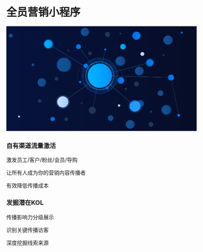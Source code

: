# 全员营销小程序

![](../.gitbook/assets/image%20%2823%29.png)

### 自有渠道流量激活

激发员工/客户/粉丝/会员/导购

让所有人成为你的营销内容传播者

有效降低传播成本

### 发掘潜在KOL

传播影响力分级展示

识别关键传播访客

深度挖掘线索来源

